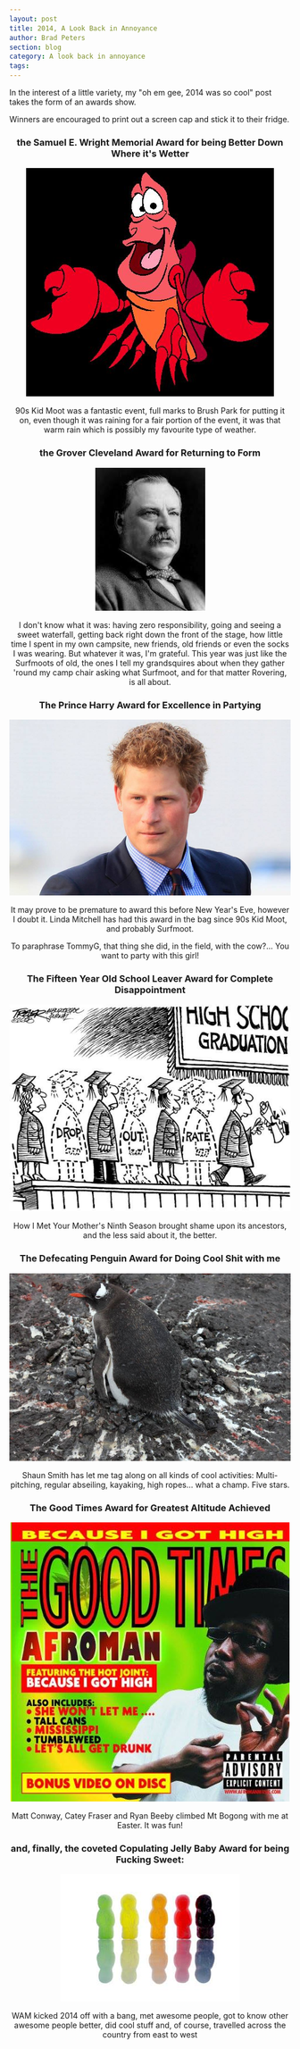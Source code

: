 ```yaml
---
layout: post
title: 2014, A Look Back in Annoyance
author: Brad Peters
section: blog
category: A look back in annoyance
tags: 
---
```

In the interest of a little variety, my "oh em gee, 2014 was so cool" post takes the form of an awards show.

Winners are encouraged to print out a screen cap and stick it to their fridge.

<!--more-->
<div style="text-align:center;">
<h3>the Samuel E. Wright Memorial Award for being Better Down Where it's Wetter</h3>
<div class="blog-image-centre">
  <img src="/blog/assets/2014-12/sebastian.jpg" alt="Sebastian the Crab" />
</div>

90s Kid Moot was a fantastic event, full marks to Brush Park for putting it on, even though it was raining for a fair portion of the event, it was that warm rain which is possibly my favourite type of weather.

<h3>the Grover Cleveland Award for Returning to Form</h3>
<div class="blog-image-centre">
  <img src="/blog/assets/2014-12/glover-cleveland.jpg" alt="the 22nd, and 24th, President of the United States" />
</div>

I don't know what it was: having zero responsibility, going and seeing a sweet waterfall, getting back right down the front of the stage, how little time I spent in my own campsite, new friends, old friends or even the socks I was wearing. But whatever it was, I'm grateful.
This year was just like the Surfmoots of old, the ones I tell my grandsquires about when they gather 'round my camp chair asking what Surfmoot, and for that matter Rovering, is all about.

<h3>The Prince Harry Award for Excellence in Partying</h3>
<div class="blog-image-centre">
  <img class=" aligncenter" src="/blog/assets/2014-12/prince-harry.jpg" alt="HRH The Prince Henry of Wales" />
</div>

It may prove to be premature to award this before New Year's Eve, however I doubt it. Linda Mitchell has had this award in the bag since 90s Kid Moot, and probably Surfmoot.

To paraphrase TommyG, that thing she did, in the field, with the cow?... You want to party with this girl!

<h3>The Fifteen Year Old School Leaver Award for Complete Disappointment</h3>
<div class="blog-image-centre">
  <img class="alignnone aligncenter" src="/blog/assets/2014-12/15-yearold.jpg" alt="" />
</div>

How I Met Your Mother's Ninth Season brought shame upon its ancestors, and the less said about it, the better.

<h3>The Defecating Penguin Award for Doing Cool Shit with me</h3>
<div class="blog-image-centre">
  <img src="/blog/assets/2014-12/defecating-penguin.jpg" alt="" />
</div>

Shaun Smith has let me tag along on all kinds of cool activities: Multi-pitching, regular abseiling, kayaking, high ropes... what a champ. Five stars.

<h3>The Good Times Award for Greatest Altitude Achieved</h3>
<div class="blog-image-centre">
  <img src="/blog/assets/2014-12/good-times.jpg" alt="" /></p>
</div>

Matt Conway, Catey Fraser and Ryan Beeby climbed Mt Bogong with me at Easter. It was fun!

<h3>and, finally, the coveted Copulating Jelly Baby Award for being Fucking Sweet:</h3>
<div class="blog-image-centre">
  <img class="alignnone" src="/blog/assets/2014-12/copulating-jellybaby.jpg" alt="" />
</div>

WAM kicked 2014 off with a bang, met awesome people, got to know other awesome people better, did cool stuff and, of course, travelled across the country from east to west

</div>